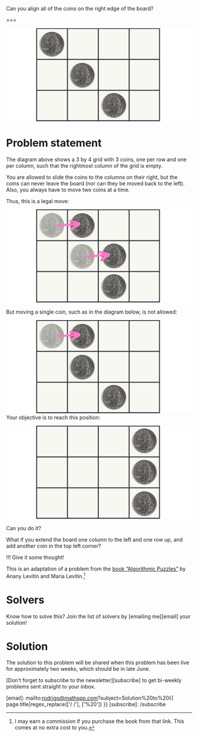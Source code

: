 Can you align all of the coins on the right edge of the board?

===


![](_setup.png "Diagram of the coin positions for the problem.")


# Problem statement

The diagram above shows a 3 by 4 grid with 3 coins, one per row and one per column,
such that the rightmost column of the grid is empty.

You are allowed to slide the coins to the columns on their right,
but the coins can never leave the board (nor can they be moved back to the left).
Also, you always have to move two coins at a time.

Thus, this is a legal move:

!["The diagram showing an example of a legal move with some arrows."](_legal_move.png "A legal move sliding the top two coins one slot to the right.")

But moving a single coin, such as in the diagram below, is not allowed:

!["The diagram showing an example of an illegal move."](_illegal_move.png "An illegal move that slides only one coin to the right.")
Your objective is to reach this position:

!["The same 3 by 4 grid containing a coin per row, with all coins on the rightmost column."](_objective.png "Target position.")

Can you do it?

What if you extend the board one column to the left and one row up,
and add another coin in the top left corner?

!!! Give it some thought!

This is an adaptation of a problem from the [book “Algorithmic Puzzles”][algorithmic-puzzles-amazon] by Anany Levitin and Maria Levitin.[^1]


# Solvers

<!--
Congratulations to the ones that solved this problem correctly and, in particular, to the ones
who sent me their correct solutions:

 - David H., Taiwan;
-->

Know how to solve this?
Join the list of solvers by [emailing me][email] your solution!


# Solution

The solution to this problem will be shared when this problem has been live for approximately two weeks,
which should be in late June.


[algorithmic-puzzles-amazon]: https://amzn.to/3NJUn5D
[^1]: I may earn a commission if you purchase the book from that link. This comes at no extra cost to you.


[Don't forget to subscribe to the newsletter][subscribe] to get bi-weekly
problems sent straight to your inbox.

[email]: mailto:rodrigo@mathspp.com?subject=Solution%20to%20{{ page.title|regex_replace(['/ /'], ['%20']) }}
[subscribe]: /subscribe
